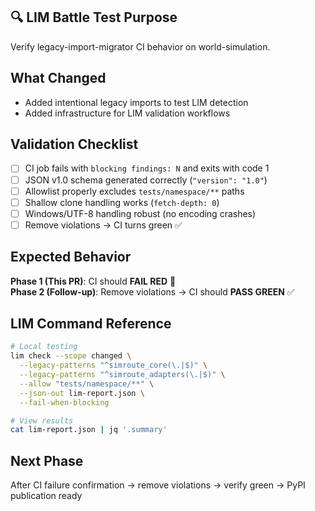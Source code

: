 ## 🔍 LIM Battle Test Purpose
Verify legacy-import-migrator CI behavior on world-simulation.

## What Changed
- Added intentional legacy imports to test LIM detection
- Added infrastructure for LIM validation workflows

## Validation Checklist
- [ ] CI job fails with `blocking findings: N` and exits with code 1
- [ ] JSON v1.0 schema generated correctly (`"version": "1.0"`)
- [ ] Allowlist properly excludes `tests/namespace/**` paths
- [ ] Shallow clone handling works (`fetch-depth: 0`)
- [ ] Windows/UTF-8 handling robust (no encoding crashes)
- [ ] Remove violations → CI turns green ✅

## Expected Behavior
**Phase 1 (This PR)**: CI should **FAIL RED** 🔴  
**Phase 2 (Follow-up)**: Remove violations → CI should **PASS GREEN** ✅

## LIM Command Reference
```bash
# Local testing
lim check --scope changed \
  --legacy-patterns "^simroute_core(\.|$)" \
  --legacy-patterns "^simroute_adapters(\.|$)" \
  --allow "tests/namespace/**" \
  --json-out lim-report.json \
  --fail-when-blocking

# View results  
cat lim-report.json | jq '.summary'
```

## Next Phase
After CI failure confirmation → remove violations → verify green → PyPI publication ready